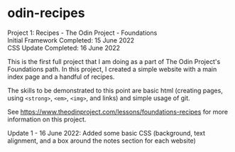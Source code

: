 # odin-recipes
Project 1: Recipes - The Odin Project - Foundations  
Initial Framework Completed: 15 June 2022  
CSS Update Completed: 16 June 2022

This is the first full project that I am doing as a part of The Odin 
Project's Foundations path. In this project, I created a simple 
website with a main index page and a handful of recipes. 

The skills to be demonstrated to this point are basic html (creating 
pages, using ```<strong>```, ```<em>```, ```<img>```, and links) and simple usage
of git. 

See https://www.theodinproject.com/lessons/foundations-recipes for
more information on this project.

Update 1 - 16 June 2022:  Added some basic CSS (background, text 
alignment, and a box around the notes section for each website)